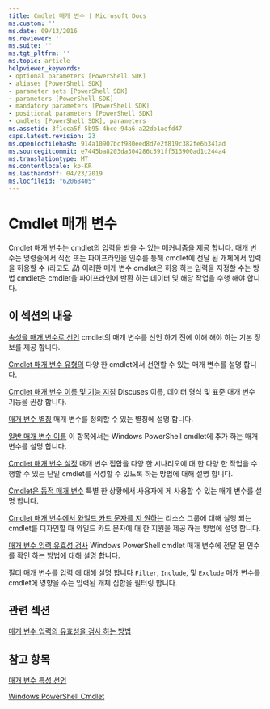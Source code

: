 ```yaml
---
title: Cmdlet 매개 변수 | Microsoft Docs
ms.custom: ''
ms.date: 09/13/2016
ms.reviewer: ''
ms.suite: ''
ms.tgt_pltfrm: ''
ms.topic: article
helpviewer_keywords:
- optional parameters [PowerShell SDK]
- aliases [PowerShell SDK]
- parameter sets [PowerShell SDK]
- parameters [PowerShell SDK]
- mandatory parameters [PowerShell SDK]
- positional parameters [PowerShell SDK]
- cmdlets [PowerShell SDK], parameters
ms.assetid: 3f1cca5f-5b95-4bce-94a6-a22db1aefd47
caps.latest.revision: 23
ms.openlocfilehash: 914a10907bcf980eed8d7e2f819c382fe6b341ad
ms.sourcegitcommit: e7445ba8203da304286c591ff513900ad1c244a4
ms.translationtype: MT
ms.contentlocale: ko-KR
ms.lasthandoff: 04/23/2019
ms.locfileid: "62068405"
---
```

# <a name="cmdlet-parameters"></a>Cmdlet 매개 변수

Cmdlet 매개 변수는 cmdlet의 입력을 받을 수 있는 메커니즘을 제공 합니다. 매개 변수는 명령줄에서 직접 또는 파이프라인을 인수를 통해 cmdlet에 전달 된 개체에서 입력을 허용할 수 (라고도 *값*) 이러한 매개 변수 cmdlet은 허용 하는 입력을 지정할 수는 방법 cmdlet은 cmdlet을 파이프라인에 반환 하는 데이터 및 해당 작업을 수행 해야 합니다.

## <a name="in-this-section"></a>이 섹션의 내용

[속성을 매개 변수로 선언](./declaring-properties-as-parameters.md) cmdlet의 매개 변수를 선언 하기 전에 이해 해야 하는 기본 정보를 제공 합니다.

[Cmdlet 매개 변수 유형의](./types-of-cmdlet-parameters.md) 다양 한 cmdlet에서 선언할 수 있는 매개 변수를 설명 합니다.

[Cmdlet 매개 변수 이름 및 기능 지침](./standard-cmdlet-parameter-names-and-types.md) Discuses 이름, 데이터 형식 및 표준 매개 변수 기능을 권장 합니다.

[매개 변수 별칭](./parameter-aliases.md) 매개 변수를 정의할 수 있는 별칭에 설명 합니다.

[일반 매개 변수 이름](./common-parameter-names.md) 이 항목에서는 Windows PowerShell cmdlet에 추가 하는 매개 변수를 설명 합니다.

[Cmdlet 매개 변수 설정](./cmdlet-parameter-sets.md) 매개 변수 집합을 다양 한 시나리오에 대 한 다양 한 작업을 수행할 수 있는 단일 cmdlet를 작성할 수 있도록 하는 방법에 대해 설명 합니다.

[Cmdlet은 동적 매개 변수](./cmdlet-dynamic-parameters.md) 특별 한 상황에서 사용자에 게 사용할 수 있는 매개 변수를 설명 합니다.

[Cmdlet 매개 변수에서 와일드 카드 문자를 지 원하는](./supporting-wildcard-characters-in-cmdlet-parameters.md) 리소스 그룹에 대해 실행 되는 cmdlet를 디자인할 때 와일드 카드 문자에 대 한 지원을 제공 하는 방법에 설명 합니다.

[매개 변수 입력 유효성 검사](./validating-parameter-input.md) Windows PowerShell cmdlet 매개 변수에 전달 된 인수를 확인 하는 방법에 대해 설명 합니다.

[필터 매개 변수를 입력](./input-filter-parameters.md) 에 대해 설명 합니다 `Filter`, `Include`, 및 `Exclude` 매개 변수를 cmdlet에 영향을 주는 입력된 개체 집합을 필터링 합니다.

## <a name="related-sections"></a>관련 섹션

[매개 변수 입력의 유효성을 검사 하는 방법](./how-to-validate-parameter-input.md)

## <a name="see-also"></a>참고 항목

[매개 변수 특성 선언](./parameter-attribute-declaration.md)

[Windows PowerShell Cmdlet](./cmdlet-overview.md)
